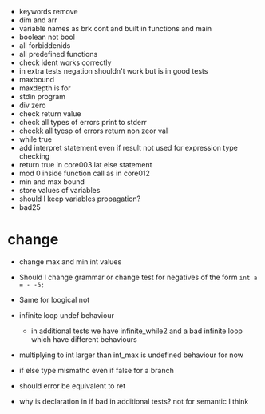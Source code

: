 - keywords remove
- dim and arr
- variable names as brk cont and built in functions and main
- boolean not bool
- all forbiddenids
- all predefined functions
- check ident works correctly
- in extra tests negation shouldn't work but is in good tests
- maxbound
- maxdepth is for
- stdin program
- div zero
- check return value
- check all types of errors print to stderr
- checkk all tyesp of errors return non zeor val
- while true
- add interpret statement even if result not used for expression type checking
- return true in core003.lat else statement
- mod 0 inside function call as in core012
- min and max bound
- store values of variables
- should I keep variables propagation?
- bad25

# change

- change max and min int values

- Should I change grammar or change test for negatives of the form `int a = - -5;`
- Same for loogical not
- infinite loop undef behaviour
    - in additional tests we have infinite_while2 and a bad infinite loop which have different behaviours


- multiplying to int larger than int_max is undefined behaviour for now
- if else type mismathc even if false for a branch
- should error be equivalent to ret
- why is declaration in if bad in additional tests? not for semantic I think

